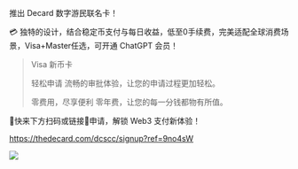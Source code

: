 推出 Decard  数字游民联名卡！

💳 独特的设计，结合稳定币支付与每日收益，低至0手续费，完美适配全球消费场景，Visa+Master任选，可开通 ChatGPT 会员！

> Visa 新币卡 
>
> 轻松申请 流畅的审批体验，让您的申请过程更加轻松。
>
> 零费用，尽享便利 零年费，让您的每一分钱都物有所值。

🚀快来下方扫码或链接🔗申请，解锁 Web3 支付新体验！

https://thedecard.com/dcscc/signup?ref=9no4sW

![](https://img2023.cnblogs.com/blog/2910984/202506/2910984-20250617123744862-1982527814.png)